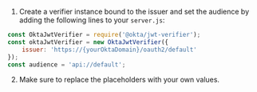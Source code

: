 1. Create a verifier instance bound to the issuer and set the audience by adding the following lines to your `server.js`:

```js
const OktaJwtVerifier = require('@okta/jwt-verifier');
const oktaJwtVerifier = new OktaJwtVerifier({
    issuer: 'https://{yourOktaDomain}/oauth2/default'
});
const audience = 'api://default';
```

2. Make sure to replace the placeholders with your own values.